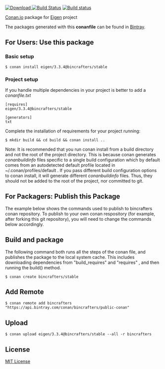 [ ![Download](https://api.bintray.com/packages/bincrafters/public-conan/conan-eigen%3Abincrafters/images/download.svg) ](https://bintray.com/danimtb/public-conan/b%3Abincrafters/_latestVersion)
[![Build Status](https://travis-ci.org/danimtb/conan-eigen.svg?branch=testing%2F3.3.4)](https://travis-ci.org/danimtb/conan-eigen)
[![Build status](https://ci.appveyor.com/api/projects/status/jyeh443gn0l0f3bi?svg=true)](https://ci.appveyor.com/project/danimtb/conan-eigen)

[Conan.io](https://conan.io) package for [Eigen](http://eigen.tuxfamily.org/) project

The packages generated with this **conanfile** can be found in [Bintray](https://bintray.com/bincrafters/public-conan/conan-eigen%3Abincrafters).

## For Users: Use this package

### Basic setup

    $ conan install eigen/3.3.4@bincrafters/stable

### Project setup

If you handle multiple dependencies in your project is better to add a *conanfile.txt*

    [requires]
    eigen/3.3.4@bincrafters/stable

    [generators]
    txt

Complete the installation of requirements for your project running:

    $ mkdir build && cd build && conan install ..

Note: It is recommended that you run conan install from a build directory and not the root of the project directory.  This is because conan generates *conanbuildinfo* files specific to a single build configuration which by default comes from an autodetected default profile located in ~/.conan/profiles/default .  If you pass different build configuration options to conan install, it will generate different *conanbuildinfo* files.  Thus, they should not be added to the root of the project, nor committed to git.

## For Packagers: Publish this Package

The example below shows the commands used to publish to bincrafters conan repository. To publish to your own conan respository (for example, after forking this git repository), you will need to change the commands below accordingly.

## Build and package

The following command both runs all the steps of the conan file, and publishes the package to the local system cache.  This includes downloading dependencies from "build_requires" and "requires" , and then running the build() method.

    $ conan create bincrafters/stable

## Add Remote

    $ conan remote add bincrafters "https://api.bintray.com/conan/bincrafters/public-conan"

## Upload

    $ conan upload eigen/3.3.4@bincrafters/stable --all -r bincrafters

## License
[MIT License](LICENSE)
